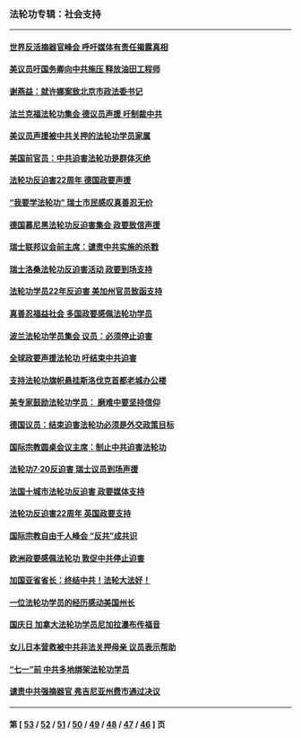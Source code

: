 ### 法轮功专辑：社会支持
---
#### [世界反活摘器官峰会 呼吁媒体有责任揭露真相](../../pages/nf4386/n13264475.md?10040430) 
#### [美议员吁国务卿向中共施压 释放油田工程师](../../pages/nf4386/n13233845.md?10040430) 
#### [谢燕益：就许娜案致北京市政法委书记](../../pages/nf4386/n13182701.md?10040430) 
#### [法兰克福法轮功集会 德议员声援 吁制裁中共](../../pages/nf4386/n13175975.md?10040430) 
#### [美议员声援被中共关押的法轮功学员家属](../../pages/nf4386/n13158310.md?10040430) 
#### [美国前官员：中共迫害法轮功是群体灭绝](../../pages/nf4386/n13157750.md?10040430) 
#### [法轮功反迫害22周年 德国政要声援](../../pages/nf4386/n13143632.md?10040430) 
#### [“我要学法轮功” 瑞士市民感叹真善忍无价](../../pages/nf4386/n13129633.md?10040430) 
#### [德国慕尼黑法轮功反迫害集会 政要致信声援](../../pages/nf4386/n13129148.md?10040430) 
#### [瑞士联邦议会前主席：谴责中共实施的杀戮](../../pages/nf4386/n13127336.md?10040430) 
#### [瑞士洛桑法轮功反迫害活动 政要到场支持](../../pages/nf4386/n13119398.md?10040430) 
#### [法轮功学员22年反迫害 美加州官员致函支持](../../pages/nf4386/n13118879.md?10040430) 
#### [真善忍福益社会 多国政要感佩法轮功学员](../../pages/nf4386/n13116951.md?10040430) 
#### [波兰法轮功学员集会 议员：必须停止迫害](../../pages/nf4386/n13116685.md?10040430) 
#### [全球政要声援法轮功 吁结束中共迫害](../../pages/nf4386/n13114441.md?10040430) 
#### [支持法轮功旗帜悬挂斯洛伐克首都老城办公楼](../../pages/nf4386/n13112261.md?10040430) 
#### [美专家鼓励法轮功学员： 磨难中要坚持信仰](../../pages/nf4386/n13108359.md?10040430) 
#### [德国议员：结束迫害法轮功必须是外交政策目标](../../pages/nf4386/n13109600.md?10040430) 
#### [国际宗教圆桌会议主席：制止中共迫害法轮功](../../pages/nf4386/n13108177.md?10040430) 
#### [法轮功7·20反迫害 瑞士议员到场声援](../../pages/nf4386/n13107072.md?10040430) 
#### [法国十城市法轮功反迫害 政要媒体支持](../../pages/nf4386/n13104833.md?10040430) 
#### [法轮功反迫害22周年 英国政要支持](../../pages/nf4386/n13091349.md?10040430) 
#### [国际宗教自由千人峰会 “反共”成共识](../../pages/nf4386/n13091403.md?10040430) 
#### [欧洲政要感佩法轮功 敦促中共停止迫害](../../pages/nf4386/n13090743.md?10040430) 
#### [加国亚省省长：终结中共！法轮大法好！](../../pages/nf4386/n13084394.md?10040430) 
#### [一位法轮功学员的经历感动美国州长](../../pages/nf4386/n13078953.md?10040430) 
#### [国庆日 加拿大法轮功学员尼加拉瀑布传福音](../../pages/nf4386/n13064493.md?10040430) 
#### [女儿日本营救被中共非法关押母亲 议员表示帮助](../../pages/nf4386/n13053042.md?10040430) 
#### [“七一”前 中共多地绑架法轮功学员](../../pages/nf4386/n13045655.md?10040430) 
#### [谴责中共强摘器官 弗吉尼亚州费市通过决议](../../pages/nf4386/n13040108.md?10040430) 

---
#### 第 [ [53](./53.md?10040430) / [52](./52.md?10040430) / [51](./51.md?10040430) / [50](./50.md?10040430) / [49](./49.md?10040430) / [48](./48.md?10040430) / [47](./47.md?10040430) / [46](./46.md?10040430) ] 页
